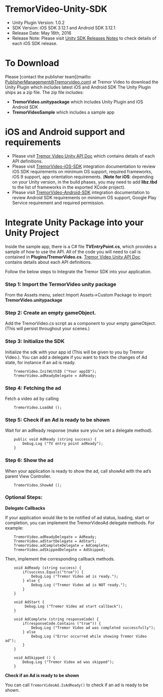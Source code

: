 # TremorVideo-Unity-SDK
- Unity Plugin Version: 1.0.2
- SDK Version: iOS SDK 3.12.1 and Android SDK 3.12.1
- Release Date: May 16th, 2016 
- Release Note: Please visit [Unity SDK Releases Notes](https://github.com/TremorVideoMobile/TremorVideo-Unity-SDK/wiki/Unity-SDK-Release-Notes) to check details of each iOS SDK release.

# To Download
Please [contact the publisher team](mailto: PublisherManagement@Tremorvideo.com)  at Tremor Video to download the Unity Plugin which includes latest iOS and Android SDK
The Unity Plugin ships as a zip file. The zip file includes:
- **TremorVideo.unitypackage** which includes Unity Plugin and iOS Android SDK
- **TremorVideoSample** which includes a sample app
 
# iOS and Android support and requirements
- Please visit [Tremor Video Unity API Doc](http://tremorvideomobile.github.io/unity/TremorVideoUnityPlugin.htm) which contains details of each API definitions.
- Please visit [TremorVideo-iOS-SDK](https://github.com/TremorVideoMobile/TremorVideo-iOS-SDK) integration documentation to review iOS SDK requirements on minimum OS support, required frameworks, iOS 9 support, app orientation requirements. (**Note for iOS**: depending on your Unity version, in the build phases, you may need to add **libz.tbd** to the list of frameworks in the exported XCode project).
- Please visit [TremorVideo-Android-SDK](https://github.com/TremorVideoMobile/TremorVideo-Android-SDK) integration documentation to review Android SDK requirements on minimum OS support, Google Play Service requirement and required permission.

# Integrate Unity Package into your Unity Project
Inside the sample app, there is a C# file **TVEntryPoint.cs**, which provides a sample of how to use the API. All of the code you will need to call is contained in **Plugins/TremorVideo.cs**. [Tremor Video Unity API Doc](http://tremorvideomobile.github.io/unity/TremorVideoUnityPlugin.htm) contains details about each API definitions.

Follow the below steps to Integrate the Tremor SDK into your application. 

### Step 1: Import the TermorVideo unity package
From the Assets menu, select Import Assets->Custom Package to import: **TremorVideo.unitypackage**

### Step 2: Create an empty gameObject. 
Add the TremorVideo.cs script as a component to your empty gameObject. (This will persist throughout your scenes.)

### Step 3: Initialize the SDK 
Initialize the sdk with your app id (This will be given to you by Tremor Video.). You can add a delegate if you want to track the changes of Ad state, for instance if an ad is ready.
```
    TremorVideo.InitWithID ("Your appID");
    TremorVideo.adReadyDelegate = AdReady;
```

### Step 4: Fetching the ad
Fetch a video ad by calling
```
    TremorVideo.LoadAd ();
```

### Step 5: Check if an Ad is ready to be shown
Wait for an adReady response (make sure you’ve set a delegate method).
```
    public void AdReady (string success) {
        Debug.Log ("TV entry point adReady");
    }

```

### Step 6: Show the ad
When your application is ready to show the ad, call showAd with the ad’s parent View Controller. 
```
    TremorVideo.ShowAd ();
```

### Optional Steps:
**Delegate Callbacks**

If your application would like to be notified of ad status, loading, start or completion, you can implement the TremorVideoAd delegate methods. For example:
```
    TremorVideo.adReadyDelegate = AdReady;
    TremorVideo.adStartDelegate = AdStart;
    TremorVideo.adCompleteDelegate = AdComplete;
    TremorVideo.adSkippedDelegate = AdSkipped;
```

Then, implement the corresponding callback methods.
```
    void AdReady (string success) {
    	if(success.Equals("true")) {
            Debug.Log ("Tremor Video ad is ready.");
        } else {
            Debug.Log ("Tremor Video ad is NOT ready.");
        }
    }

    void AdStart {
	     Debug.Log ("Tremor Video ad start callback");
    }

    void AdComplete (string responseCode) {
    	if(responseCode.Contains ("true")) {
    	    Debug.Log ("Tremor Video ad was completed successfully");
    	} else 
    	    Debug.Log ("Error occurred while showing Tremor Video ad");
    	}
    }
    
    void AdSkipped () {
		Debug.Log ("Tremor Video ad was skipped");
	}
```
**Check if an Ad is ready to be shown**

You can call `TremorVideoAd.IsAdReady()` to check if an ad is ready to be shown. 

